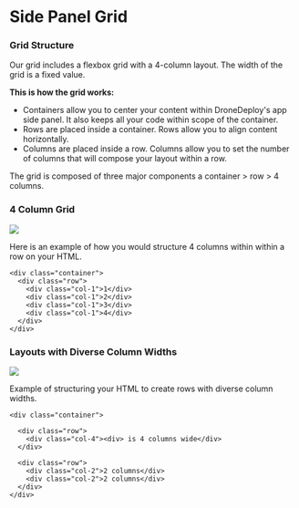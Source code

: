 # Side Panel Grid

### Grid Structure

Our grid includes a flexbox grid with a 4-column layout. The width of the grid is a fixed value.

**This is how the grid works:**

* Containers allow you to center your content within DroneDeploy's app side panel. It also keeps all your code within scope of the container.
* Rows are placed inside a container. Rows allow you to align content horizontally. 
* Columns are placed inside a row. Columns allow you to set the number of columns that will compose your layout within a row. 

The grid is composed of three major components a container &gt; row &gt; 4 columns.

### 4 Column Grid

![](/assets/grid-columns-sample.png)

Here is an example of how you would structure 4 columns within within a row on your HTML.

```
<div class="container">
  <div class="row">
    <div class="col-1">1</div>
    <div class="col-1">2</div>
    <div class="col-1">3</div>
    <div class="col-1">4</div>
  </div>
</div>
```

### Layouts with Diverse Column Widths

![](/assets/columns-example-4.png)

Example of structuring your HTML to create rows with diverse column widths.

```
<div class="container">

  <div class="row">
    <div class="col-4"><div> is 4 columns wide</div>
  </div>

  <div class="row">
    <div class="col-2">2 columns</div>
    <div class="col-2">2 columns</div>
  </div>
</div>
```



